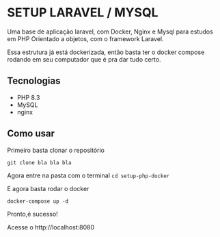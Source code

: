 # SETUP LARAVEL / MYSQL

Uma base de aplicação laravel, com Docker, Nginx e Mysql para estudos em PHP Orientado a objetos, com o framework Laravel.

Essa estrutura já está dockerizada, então basta ter o docker compose rodando em seu computador que é pra dar tudo certo.

## Tecnologias

- PHP 8.3
- MySQL
- nginx

## Como usar

Primeiro basta clonar o repositório

`git clone bla bla bla`

Agora entre na pasta com o terminal 
`cd setup-php-docker`

E agora basta rodar o docker

`docker-compose up -d`

Pronto,é sucesso!

Acesse o http://localhost:8080

